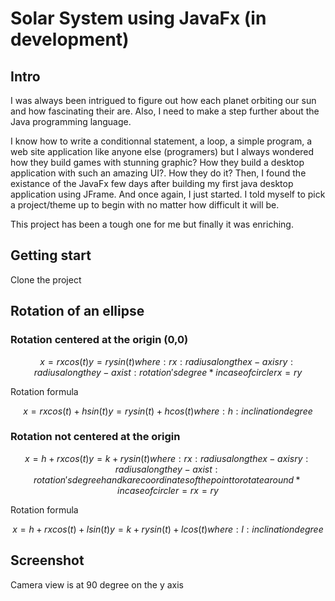 # Solar System using JavaFx (in development)
## Intro
I was always been intrigued to figure out how each planet orbiting our sun and how fascinating their are. Also, I need to make a step further about the Java programming language.  

I know how to write a conditionnal statement, a loop, a simple program, a web site application like anyone else (programers) but I always wondered how they build games with stunning graphic? How they build a desktop application with such an amazing UI?. How they do it? Then, I found the existance of the JavaFx few days after building my first java desktop application using JFrame. And once again, I just started. I told myself to pick a project/theme up to begin with no matter how difficult it will be.  


This project has been a tough one for me but finally it was enriching.

## Getting start
Clone the project

## Rotation of an ellipse
### Rotation centered at the origin (0,0)
```math
x = rx cos(t)
y = ry sin(t)

where:
rx: radius along the x-axis
ry: radius along the y-axis
t: rotation's degree

*in case of circle rx = ry
```
Rotation formula
```math
x = rx cos(t) + h sin(t)
y = ry sin(t) + h cos(t)

where:
h: inclination degree
```
### Rotation not centered at the origin
```math
x = h + rx cos(t)
y = k + ry sin(t)

where:
rx: radius along the x-axis
ry: radius along the y-axis
t: rotation's degree
h and k are coordinates of the point to rotate around

*in case of circle r = rx = ry
```
Rotation formula
```math
x = h + rx cos(t) + l sin(t)
y = k + ry sin(t) + l cos(t)

where:
l: inclination degree
```

## Screenshot
Camera view is at 90 degree on the y axis
